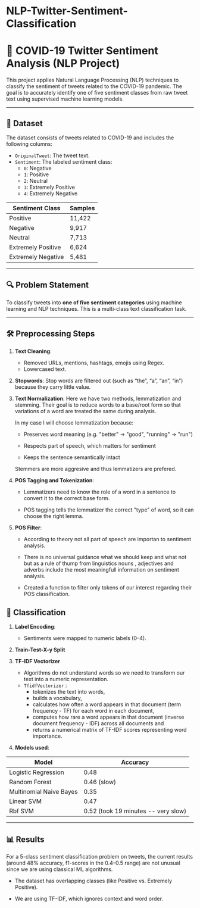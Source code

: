 # NLP-Twitter-Sentiment-Classification

# 🧠 COVID-19 Twitter Sentiment Analysis (NLP Project)

This project applies Natural Language Processing (NLP) techniques to classify the sentiment of tweets related to the COVID-19 pandemic. The goal is to accurately identify one of five sentiment classes from raw tweet text using supervised machine learning models.

---

## 📂 Dataset

The dataset consists of tweets related to COVID-19 and includes the following columns:

- `OriginalTweet`: The tweet text.
- `Sentiment`: The labeled sentiment class:
  - `0`: Negative
  - `1`: Positive
  - `2`: Neutral
  - `3`: Extremely Positive
  - `4`: Extremely Negative

| Sentiment Class        | Samples |
|------------------------|---------|
| Positive               | 11,422  |
| Negative               | 9,917   |
| Neutral                | 7,713   |
| Extremely Positive     | 6,624   |
| Extremely Negative     | 5,481   |

---

## 🔍 Problem Statement

To classify tweets into **one of five sentiment categories** using machine learning and NLP techniques. This is a multi-class text classification task.

---

## 🛠️ Preprocessing Steps

1. **Text Cleaning**:
   - Removed URLs, mentions, hashtags, emojis using Regex.
   - Lowercased text.
2. **Stopwords**: Stop words are filtered out (such as “the”, “a”, “an”, “in”) because they carry little value.
3. **Text Normalization**:
Here we have two methods, lemmatization and stemming. Their goal is to reduce words to a base/root form so that variations of a word are treated the same during analysis. 

    In my case I will choose lemmatization because:

    - Preserves word meaning (e.g. "better" → "good", "running" → "run")

    - Respects part of speech, which matters for sentiment

    - Keeps the sentence semantically intact

    Stemmers are more aggresive and thus lemmatizers are prefered.
4. **POS Tagging and Tokenization**: 
    - Lemmatizers need to know the role of a word in a sentence to convert it to the correct base form.

    - POS tagging tells the lemmatizer the correct "type" of word, so it can choose the right lemma.

5. **POS Filter**:

    - According to theory not all part of speech are importan to sentiment analysis. 
    - There is no universal guidance what we should keep and what not but as a rule of thump from linguistics nouns , adjectives and adverbs include the most meaningfull information on sentiment analysis.

    - Created a function to filter only tokens of our interest regarding their POS classification.

##  🤖 Classification
1. **Label Encoding**:
   - Sentiments were mapped to numeric labels (0–4).
2. **Train-Test-X-y Split** 
3. **TF-IDF Vectorizer**
    - Algorithms do not understand words so we need to transform our text into a numeric representation.
    - `TfidfVectorizer` :
      - tokenizes the text into words,
      - builds a vocabulary,
      - calculates how often a word appears in that document (term frequency - TF) for each word in each document,
      - computes how rare a word appears in that document (inverse document frequency - IDF) across all documents and
      - returns a numerical matrix of TF-IDF scores representing word importance.

4. **Models used**:

| Model                  | Accuracy                              |
|------------------------|--------------------------------------|
| Logistic Regression    | 0.48 |
| Random Forest          |  0.46 (slow)|
| Multinomial Naive Bayes| 0.35                    |
| Linear SVM             | 0.47
| Rbf SVM                | 0.52 (took 19 minutes -- very slow)

---

## 📊 Results

For a 5-class sentiment classification problem on tweets, the current results (around 48% accuracy, f1-scores in the 0.4–0.5 range) are not unusual since we are using classical ML algorithms.

- The dataset has overlapping classes (like Positive vs. Extremely Positive).

- We are using TF-IDF, which ignores context and word order.
